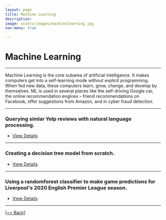 ```yaml
---
layout: page
title: Machine Learning
description:
image: assets/images/machinelearning.jpg
nav-menu: true

---
```


# Machine Learning

---

Machine Learning is the core subarea of artificial intelligence. It makes computers get into a self-learning mode without explicit programming. When fed new data, these computers learn, grow, change, and develop by themselves.  ML is used in several places like the self-driving Google car, the online recommendation engines – friend recommendations on Facebook, offer suggestions from Amazon, and in cyber fraud detection.

---

### Querying simlar Yelp reviews with natural language processing.

<ul class="actions">
   <li><a href="https://cvanchieri.github.io/DSPortfolio/queryingyelpreviewsnlp.html" class="button next">View Details</a></li>
</ul>

---

### Creating a decision tree model from scratch.

<ul class="actions">
   <li><a href="https://cvanchieri.github.io/DSPortfolio/decisiontreefromscratch.html" class="button next">View Details</a></li>
</ul>

---

### Using a randomforest classifier to make game predictions for Liverpool's 2020 English Premier League season.

<ul class="actions">
   <li><a href="https://cvanchieri.github.io/DSPortfolio/Liverpoolrandomforestpredictions.html" class="button next">View Details</a></li>
</ul>




---
[[<< Back]](https://cvanchieri.github.io/DSPortfolio)
